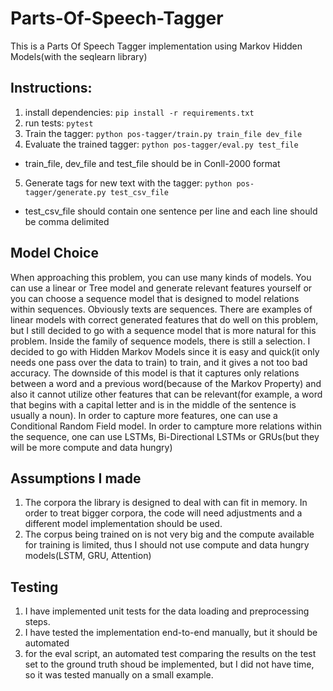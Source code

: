 # Parts-Of-Speech-Tagger

This is a Parts Of Speech Tagger implementation using Markov Hidden Models(with the seqlearn library)

## Instructions:
1. install dependencies: `pip install -r requirements.txt`
2. run tests: `pytest`
3. Train the tagger: `python pos-tagger/train.py train_file dev_file`
4. Evaluate the trained tagger: `python pos-tagger/eval.py test_file`
* train_file, dev_file and test_file should be in Conll-2000 format
5. Generate tags for new text with the tagger: `python pos-tagger/generate.py test_csv_file`
* test_csv_file should contain one sentence per line and each line should be comma delimited

## Model Choice
When approaching this problem, you can use many kinds of models. You can use a linear or Tree model and generate relevant features yourself or you can choose a sequence model that is designed to model relations within sequences. Obviously texts are sequences. There are examples of linear models with correct generated features that do well on this problem, but I still decided to go with a sequence model that is more natural for this problem. Inside the family of sequence models, there is still a selection. I decided to go with Hidden Markov Models since it is easy and quick(it only needs one pass over the data to train) to train, and it gives a not too bad accuracy. The downside of this model is that it captures only relations between a word and a previous word(because of the Markov Property) and also it cannot utilize other features that can be relevant(for example, a word that begins with a capital letter and is in the middle of the sentence is usually a noun). In order to capture more features, one can use a Conditional Random Field model. In order to campture more relations within the sequence, one can use LSTMs, Bi-Directional LSTMs or GRUs(but they will be more compute and data hungry)

## Assumptions I made

1. The corpora the library is designed to deal with can fit in memory. In order to treat bigger corpora, the code will need adjustments and a different model implementation should be used.
2. The corpus being trained on is not very big and the compute available for training is limited, thus I should not use compute and data hungry models(LSTM, GRU,  Attention)

## Testing

1. I have implemented unit tests for the data loading and preprocessing steps.
2. I have tested the implementation end-to-end manually, but it should be automated
3. for the eval script, an automated test comparing the results on the test set to the ground truth shoud be implemented, but I did not have time, so it was tested manually on a small example.


